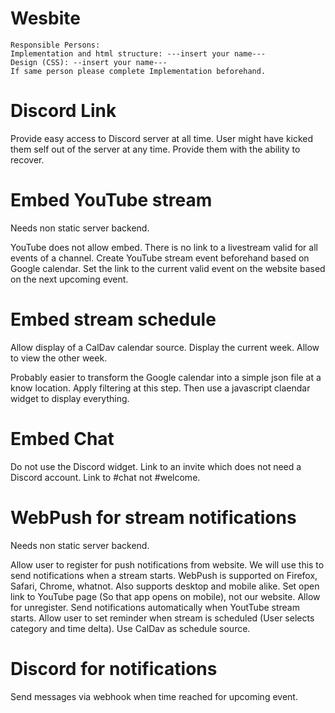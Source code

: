 Wesbite
=======

```
Responsible Persons:
Implementation and html structure: ---insert your name---
Design (CSS): --insert your name---
If same person please complete Implementation beforehand.
```

Discord Link
============

Provide easy access to Discord server at all time. User might have kicked them
self out of the server at any time. Provide them with the ability to recover.

Embed YouTube stream
====================

Needs non static server backend.

YouTube does not allow embed. There is no link to a livestream valid for all
events of a channel. Create YouTube stream event beforehand based on Google
calendar. Set the link to the current valid event on the website based on the
next upcoming event.


Embed stream schedule
=====================

Allow display of a CalDav calendar source. Display the current week. Allow to
view the other week.

Probably easier to transform the Google calendar into a simple json file at
a know location. Apply filtering at this step. Then use a javascript claendar
widget to display everything.

Embed Chat
==========

Do not use the Discord widget. Link to an invite which does not need a Discord
account. Link to #chat not #welcome.

WebPush for stream notifications
================================

Needs non static server backend.

Allow user to register for push notifications from website. We will use this
to send notifications when a stream starts. WebPush is supported on Firefox,
Safari, Chrome, whatnot. Also supports desktop and mobile alike. Set open link
to YouTube page (So that app opens on mobile), not our website. Allow for
unregister. Send notifications automatically when YoutTube stream starts.
Allow user to set reminder when stream is scheduled (User selects category and
time delta). Use CalDav as schedule source.

Discord for notifications
=========================

Send messages via webhook when time reached for upcoming event.
